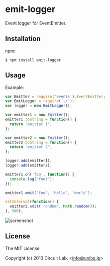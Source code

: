 
# emit-logger

Event logger for EventEmitter.

## Installation

npm:

    $ npm install emit-logger

## Usage

Example:

```js
var Emitter = require('events').EventEmitter;
var EmitLogger = require('./');
var logger = new EmitLogger();

var emitter1 = new Emitter();
emitter1.toString = function() {
  return 'emitter 1';
};

var emitter2 = new Emitter();
emitter2.toString = function() {
  return 'emitter 2';
};

logger.add(emitter1);
logger.add(emitter2);

emitter1.on('foo', function() {
  console.log('foo!');
});

emitter1.emit('foo', 'hello', 'world');

setInterval(function() {
  emitter2.emit('random', Math.random());
}, 500);
```

![screenshot](http://i.cloudup.com/5P1-B0YT9o.png)

## License

The MIT License

Copyright (c) 2013 Circuit Lab. &lt;info@uniba.jp&gt;